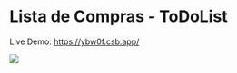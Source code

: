 # Lista de Compras - ToDoList
Live Demo: https://ybw0f.csb.app/

<img src="https://user-images.githubusercontent.com/37172038/105790340-e9dde800-5f62-11eb-8c2f-f84bbf48a3f5.png">
